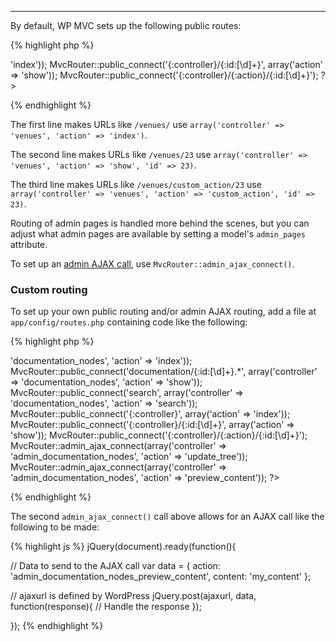 ---
By default, WP MVC sets up the following public routes:

{% highlight php %}
<?php
MvcRouter::public_connect('{:controller}', array('action' => 'index'));
MvcRouter::public_connect('{:controller}/{:id:[\d]+}', array('action' => 'show'));
MvcRouter::public_connect('{:controller}/{:action}/{:id:[\d]+}');
?>
{% endhighlight %}

The first line makes URLs like `/venues/` use `array('controller' => 'venues', 'action' => 'index')`.

The second line makes URLs like `/venues/23` use `array('controller' => 'venues', 'action' => 'show', 'id' => 23)`.

The third line makes URLs like `/venues/custom_action/23` use `array('controller' => 'venues', 'action' => 'custom_action', 'id' => 23)`.

Routing of admin pages is handled more behind the scenes, but you can adjust what admin pages are available by setting a model's `admin_pages` attribute.

To set up an [admin AJAX call](http://codex.wordpress.org/AJAX_in_Plugins#Ajax_on_the_Administration_Side), use `MvcRouter::admin_ajax_connect()`.

### Custom routing

To set up your own public routing and/or admin AJAX routing, add a file at `app/config/routes.php` containing code like the following:

{% highlight php %}
<?php

// app/config/routes.php

MvcRouter::public_connect('', array('controller' => 'documentation_nodes', 'action' => 'index'));
MvcRouter::public_connect('documentation/{:id:[\d]+}.*', array('controller' => 'documentation_nodes', 'action' => 'show'));
MvcRouter::public_connect('search', array('controller' => 'documentation_nodes', 'action' => 'search'));
MvcRouter::public_connect('{:controller}', array('action' => 'index'));
MvcRouter::public_connect('{:controller}/{:id:[\d]+}', array('action' => 'show'));
MvcRouter::public_connect('{:controller}/{:action}/{:id:[\d]+}');

MvcRouter::admin_ajax_connect(array('controller' => 'admin_documentation_nodes', 'action' => 'update_tree'));
MvcRouter::admin_ajax_connect(array('controller' => 'admin_documentation_nodes', 'action' => 'preview_content'));

?>
{% endhighlight %}

The second `admin_ajax_connect()` call above allows for an AJAX call like the following to be made:

{% highlight js %}
jQuery(document).ready(function(){
  
  // Data to send to the AJAX call
  var data = {
    action: 'admin_documentation_nodes_preview_content',
    content: 'my_content'
  };
  
  // ajaxurl is defined by WordPress
  jQuery.post(ajaxurl, data, function(response){
    // Handle the response
  });
  
});
{% endhighlight %}